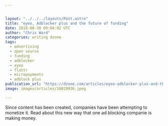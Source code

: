 ```yaml
---


layout: "../../../layouts/Post.astro"
title: "eyeo, Adblocker plus and the future of funding"
date: 2018-08-30 09:04:02 UTC
author: "Chris Ward"
categories: writing dzone
tags:
  - advertising
  - open source
  - funding
  - adblocker
  - eyeo
  - flattr
  - micropayments
  - adblock plus
publication_url: "https://dzone.com/articles/eyeo-adblocker-plus-and-the-future-of-funding"
image: images/articles/10029936.jpeg

---
```

Since content has been created, companies have been attempting to monetize it. Read about this new way that one ad blocking companie is making money.

